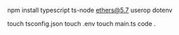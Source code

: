 npm install typescript ts-node ethers@5.7 userop dotenv

touch tsconfig.json
touch .env
touch main.ts
code .
